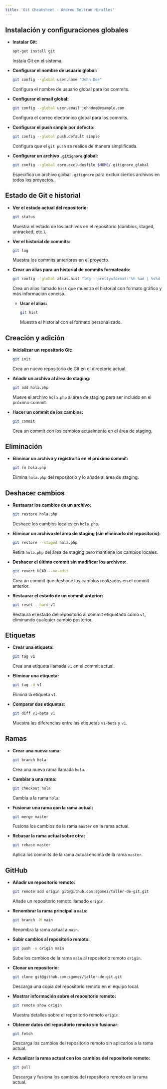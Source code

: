 ```yaml
---
title: 'Git Cheatsheet - Andreu Beltran Miralles'
---
```


## Instalación y configuraciones globales

- **Instalar Git:**
  ```bash
  apt-get install git
  ```
  Instala Git en el sistema.

- **Configurar el nombre de usuario global:**
  ```bash
  git config --global user.name "John Doe"
  ```
  Configura el nombre de usuario global para los commits.

- **Configurar el email global:**
  ```bash
  git config --global user.email johndoe@example.com
  ```
  Configura el correo electrónico global para los commits.

- **Configurar el push simple por defecto:**
  ```bash
  git config --global push.default simple
  ```
  Configura que el `git push` se realice de manera simplificada.

- **Configurar un archivo `.gitignore` global:**
  ```bash
  git config --global core.excludesfile $HOME/.gitignore_global
  ```
  Especifica un archivo global `.gitignore` para excluir ciertos archivos en todos los proyectos.


## Estado de Git e historial

- **Ver el estado actual del repositorio:**
  ```bash
  git status
  ```
  Muestra el estado de los archivos en el repositorio (cambios, staged, untracked, etc.).

- **Ver el historial de commits:**
  ```bash
  git log
  ```
  Muestra los commits anteriores en el proyecto.

- **Crear un alias para un historial de commits formateado:**
  ```bash
  git config --global alias.hist "log --pretty=format:'%h %ad | %s%d [%an]' --graph --date=short"
  ```
  Crea un alias llamado `hist` que muestra el historial con formato gráfico y más información concisa.

  - **Usar el alias:**
    ```bash
    git hist
    ```
    Muestra el historial con el formato personalizado.


## Creación y adición

- **Inicializar un repositorio Git:**
  ```bash
  git init
  ```
  Crea un nuevo repositorio de Git en el directorio actual.

- **Añadir un archivo al área de staging:**
  ```bash
  git add hola.php
  ```
  Mueve el archivo `hola.php` al área de staging para ser incluido en el próximo commit.

- **Hacer un commit de los cambios:**
  ```bash
  git commit
  ```
  Crea un commit con los cambios actualmente en el área de staging.


## Eliminación

- **Eliminar un archivo y registrarlo en el próximo commit:**
  ```bash
  git rm hola.php
  ```
  Elimina `hola.php` del repositorio y lo añade al área de staging.


## Deshacer cambios

- **Restaurar los cambios de un archivo:**
  ```bash
  git restore hola.php
  ```
  Deshace los cambios locales en `hola.php`.

- **Eliminar un archivo del área de staging (sin eliminarlo del repositorio):**
  ```bash
  git restore --staged hola.php
  ```
  Retira `hola.php` del área de staging pero mantiene los cambios locales.

- **Deshacer el último commit sin modificar los archivos:**
  ```bash
  git revert HEAD --no-edit
  ```
  Crea un commit que deshace los cambios realizados en el commit anterior.

- **Restaurar el estado de un commit anterior:**
  ```bash
  git reset --hard v1
  ```
  Restaura el estado del repositorio al commit etiquetado como `v1`, eliminando cualquier cambio posterior.


## Etiquetas

- **Crear una etiqueta:**
  ```bash
  git tag v1
  ```
  Crea una etiqueta llamada `v1` en el commit actual.

- **Eliminar una etiqueta:**
  ```bash
  git tag -d v1
  ```
  Elimina la etiqueta `v1`.

- **Comparar dos etiquetas:**
  ```bash
  git diff v1-beta v1
  ```
  Muestra las diferencias entre las etiquetas `v1-beta` y `v1`.


## Ramas

- **Crear una nueva rama:**
  ```bash
  git branch hola
  ```
  Crea una nueva rama llamada `hola`.

- **Cambiar a una rama:**
  ```bash
  git checkout hola
  ```
  Cambia a la rama `hola`.

- **Fusionar una rama con la rama actual:**
  ```bash
  git merge master
  ```
  Fusiona los cambios de la rama `master` en la rama actual.

- **Rebasar la rama actual sobre otra:**
  ```bash
  git rebase master
  ```
  Aplica los commits de la rama actual encima de la rama `master`.


## GitHub

- **Añadir un repositorio remoto:**
  ```bash
  git remote add origin git@github.com:sgomez/taller-de-git.git
  ```
  Añade un repositorio remoto llamado `origin`.

- **Renombrar la rama principal a `main`:**
  ```bash
  git branch -M main
  ```
  Renombra la rama actual a `main`.

- **Subir cambios al repositorio remoto:**
  ```bash
  git push -u origin main
  ```
  Sube los cambios de la rama `main` al repositorio remoto `origin`.

- **Clonar un repositorio:**
  ```bash
  git clone git@github.com:sgomez/taller-de-git.git
  ```
  Descarga una copia del repositorio remoto en el equipo local.

- **Mostrar información sobre el repositorio remoto:**
  ```bash
  git remote show origin
  ```
  Muestra detalles sobre el repositorio remoto `origin`.

- **Obtener datos del repositorio remoto sin fusionar:**
  ```bash
  git fetch
  ```
  Descarga los cambios del repositorio remoto sin aplicarlos a la rama actual.

- **Actualizar la rama actual con los cambios del repositorio remoto:**
  ```bash
  git pull
  ```
  Descarga y fusiona los cambios del repositorio remoto en la rama actual.